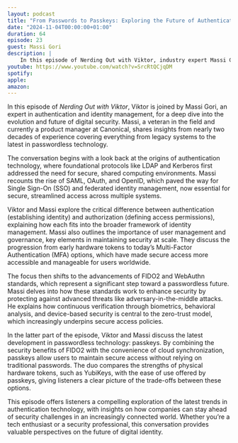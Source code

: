 ```yaml
---
layout: podcast
title: "From Passwords to Passkeys: Exploring the Future of Authentication with Massi Gori"
date: "2024-11-04T00:00:00+01:00"
duration: 64
episode: 23
guest: Massi Gori
description: |
    In this episode of Nerding Out with Viktor, industry expert Massi Gori joins the conversation to dive into the world of server management and authentication trends. With his unique perspective on FIDO2 and its applications in enterprise settings, Massi sheds light on how companies can leverage modern security solutions like passkeys, OpenSSH certificates, and Vault to enhance their overall security posture. Join Viktor Petersson as he explores the intersection of server management and authorization with Massi Gori, featuring insights into the future of authentication and access control.
youtube: https://www.youtube.com/watch?v=SrcRtQCjqDM
spotify:
apple:
amazon:
---
```


In this episode of *Nerding Out with Viktor*, Viktor is joined by Massi Gori, an expert in authentication and identity management, for a deep dive into the evolution and future of digital security. Massi, a veteran in the field and currently a product manager at Canonical, shares insights from nearly two decades of experience covering everything from legacy systems to the latest in passwordless technology.

The conversation begins with a look back at the origins of authentication technology, where foundational protocols like LDAP and Kerberos first addressed the need for secure, shared computing environments. Massi recounts the rise of SAML, OAuth, and OpenID, which paved the way for Single Sign-On (SSO) and federated identity management, now essential for secure, streamlined access across multiple systems.

Viktor and Massi explore the critical difference between authentication (establishing identity) and authorization (defining access permissions), explaining how each fits into the broader framework of identity management. Massi also outlines the importance of user management and governance, key elements in maintaining security at scale. They discuss the progression from early hardware tokens to today’s Multi-Factor Authentication (MFA) options, which have made secure access more accessible and manageable for users worldwide.

The focus then shifts to the advancements of FIDO2 and WebAuthn standards, which represent a significant step toward a passwordless future. Massi delves into how these standards work to enhance security by protecting against advanced threats like adversary-in-the-middle attacks. He explains how continuous verification through biometrics, behavioral analysis, and device-based security is central to the zero-trust model, which increasingly underpins secure access policies.

In the latter part of the episode, Viktor and Massi discuss the latest development in passwordless technology: passkeys. By combining the security benefits of FIDO2 with the convenience of cloud synchronization, passkeys allow users to maintain secure access without relying on traditional passwords. The duo compares the strengths of physical hardware tokens, such as YubiKeys, with the ease of use offered by passkeys, giving listeners a clear picture of the trade-offs between these options.

This episode offers listeners a compelling exploration of the latest trends in authentication technology, with insights on how companies can stay ahead of security challenges in an increasingly connected world. Whether you’re a tech enthusiast or a security professional, this conversation provides valuable perspectives on the future of digital identity.